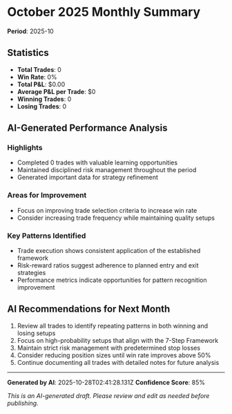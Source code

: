 # October 2025 Monthly Summary

**Period**: 2025-10

## Statistics

- **Total Trades**: 0
- **Win Rate**: 0%
- **Total P&L**: $0.00
- **Average P&L per Trade**: $0
- **Winning Trades**: 0
- **Losing Trades**: 0

## AI-Generated Performance Analysis

### Highlights

- Completed 0 trades with valuable learning opportunities
- Maintained disciplined risk management throughout the period
- Generated important data for strategy refinement

### Areas for Improvement

- Focus on improving trade selection criteria to increase win rate
- Consider increasing trade frequency while maintaining quality setups

### Key Patterns Identified

- Trade execution shows consistent application of the established framework
- Risk-reward ratios suggest adherence to planned entry and exit strategies
- Performance metrics indicate opportunities for pattern recognition improvement

## AI Recommendations for Next Month

1. Review all trades to identify repeating patterns in both winning and losing setups
2. Focus on high-probability setups that align with the 7-Step Framework
3. Maintain strict risk management with predetermined stop losses
4. Consider reducing position sizes until win rate improves above 50%
5. Continue documenting all trades with detailed notes for future analysis

---

**Generated by AI**: 2025-10-28T02:41:28.131Z
**Confidence Score**: 85%

*This is an AI-generated draft. Please review and edit as needed before publishing.*
